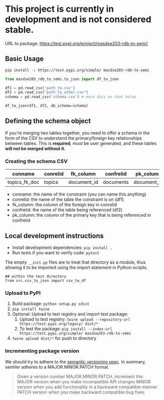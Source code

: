 # This project is currently in development and is not considered stable. 

URL to package: https://test.pypi.org/project/masdse203-rdb-to-semi/

##  Basic Usage 

```bash
pip install -i https://test.pypi.org/simple/ masdse203-rdb-to-semi
```

```python
from masdse203_rdb_to_semi.to_json import df_to_json
```

```python
df1 = pd.read_csv('path_to.csv')
df2 = pd.read_csv("path_to_other.csv")
schema = pd.read_csv('schema.csv') # more docs on that below

df_to_json(df1, df2, db_schema=schema)
```

## Defining the schema object

If you're merging two tables together, you need to offer a schema in the form of the CSV to understand the primary/foreign key relationships between tables. This is **required**, *must* be user generated, and these tables **will not be merged without it.**

### Creating the schema CSV 

| conname       | conrelid | fk_column   | confrelid | pk_column   |
|---------------|----------|-------------|-----------|-------------|
| topics_fk_doc | topics   | document_id | documents | document_id |

- conname: the name of the constraint (you can name this anything)
- conrelid:  the name of the table the constraint is on (df1)
- fk_column: the column of the foreign key in conrelid
- confrelid: the name of the table being referenced (df2)
- pk_column: the column of the primary key that is being referenced in confrelid

## Local development instructions 

* Install development dependencies: `pip install .`
* Run tests if you want to verify code: `pytest`

The empty `__init.py` files are to treat that directory as a module, thus allowing it to be imported using the import statement in Python scripts.

```
## within the test directory
from src.csv_to_json import csv_to_df
```

### Upload to PyPI
1. Build package: `python setup.py sdist`
1. `pip install twine`
1. Optional: Upload to test registry and import test package: 
   1. Upload to test registry: `twine upload --repository-url https://test.pypi.org/legacy/ dist/*`
   1. To test the package: `pip install --index-url https://test.pypi.org/simple/ masdse203-rdb-to-semi`
2. `twine upload dist/*` for push to directory

### Incrementing package version

We should try to adhere to the [semantic versioning spec](https://semver.org/). In summary, semVer adheres to a MAJOR.MINOR.PATCH format. 

> Given a version number MAJOR.MINOR.PATCH, increment the: 
> MAJOR version when you make incompatible API changes
> MINOR version when you add functionality in a backward compatible manner
> PATCH version when you make backward compatible bug fixes
